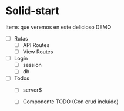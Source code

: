 
# Solid-start

Items que veremos en este delicioso DEMO

- [ ] Rutas
  - [ ] API Routes
  - [ ] View Routes
- [ ] Login
  - [ ] session
  - [ ] db
- [ ] Todos
  - [ ] server$
  - [ ] Componente TODO (Con crud incluido)

